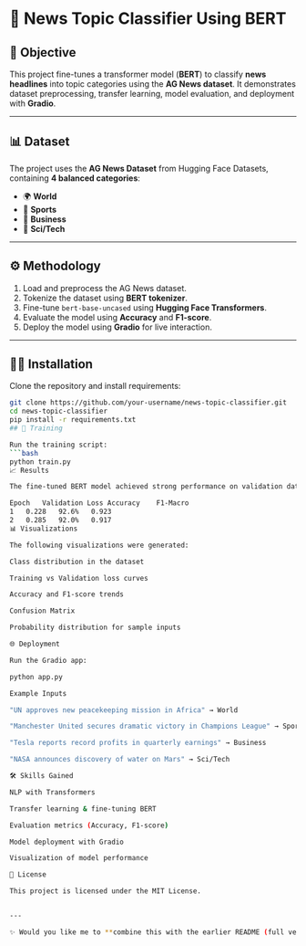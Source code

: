 # 📰 News Topic Classifier Using BERT

## 📌 Objective
This project fine-tunes a transformer model (**BERT**) to classify **news headlines** into topic categories using the **AG News dataset**. It demonstrates dataset preprocessing, transfer learning, model evaluation, and deployment with **Gradio**.

---

## 📊 Dataset
The project uses the **AG News Dataset** from Hugging Face Datasets, containing **4 balanced categories**:
- 🌍 **World**
- 🏀 **Sports**
- 💼 **Business**
- 🔬 **Sci/Tech**

---

## ⚙️ Methodology
1. Load and preprocess the AG News dataset.  
2. Tokenize the dataset using **BERT tokenizer**.  
3. Fine-tune `bert-base-uncased` using **Hugging Face Transformers**.  
4. Evaluate the model using **Accuracy** and **F1-score**.  
5. Deploy the model using **Gradio** for live interaction.  

---

## 🧑‍💻 Installation
Clone the repository and install requirements:
```bash
git clone https://github.com/your-username/news-topic-classifier.git
cd news-topic-classifier
pip install -r requirements.txt
## 🚀 Training

Run the training script:
```bash
python train.py
📈 Results

The fine-tuned BERT model achieved strong performance on validation data:

Epoch	Validation Loss	Accuracy	F1-Macro
1	0.228	92.6%	0.923
2	0.285	92.0%	0.917
📊 Visualizations

The following visualizations were generated:

Class distribution in the dataset

Training vs Validation loss curves

Accuracy and F1-score trends

Confusion Matrix

Probability distribution for sample inputs

🌐 Deployment

Run the Gradio app:

python app.py

Example Inputs

"UN approves new peacekeeping mission in Africa" → World

"Manchester United secures dramatic victory in Champions League" → Sports

"Tesla reports record profits in quarterly earnings" → Business

"NASA announces discovery of water on Mars" → Sci/Tech

🛠️ Skills Gained

NLP with Transformers

Transfer learning & fine-tuning BERT

Evaluation metrics (Accuracy, F1-score)

Model deployment with Gradio

Visualization of model performance

📜 License

This project is licensed under the MIT License.


---

✨ Would you like me to **combine this with the earlier README (full version with Objective, Dataset, Methodology, etc.)** so you have a **complete polished README.md** ready for GitHub?
